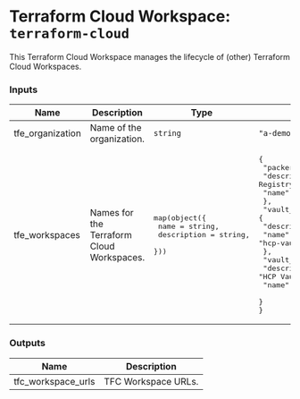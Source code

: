 # Terraform Cloud Workspace: `terraform-cloud`

This Terraform Cloud Workspace manages the lifecycle of (other) Terraform Cloud Workspaces.

<!-- BEGIN_TF_DOCS -->
### Inputs

| Name | Description | Type | Default | Required |
|------|-------------|------|---------|:--------:|
| tfe_organization | Name of the organization. | `string` | `"a-demo-organization"` | no |
| tfe_workspaces | Names for the Terraform Cloud Workspaces. | <pre>map(object({<br>    name        = string,<br>    description = string,<br>  }))</pre> | <pre>{<br>  "packer_registry": {<br>    "description": "HCP Packer Registry.",<br>    "name": "hcp-packer-registry"<br>  },<br>  "vault_config": {<br>    "description": "HCP Vault Configuration.",<br>    "name": "hcp-vault-config"<br>  },<br>  "vault_deployment": {<br>    "description": "HCP Vault Deployment.",<br>    "name": "hcp-vault-deployment"<br>  }<br>}</pre> | no |

### Outputs

| Name | Description |
|------|-------------|
| tfc_workspace_urls | TFC Workspace URLs. |
<!-- END_TF_DOCS -->